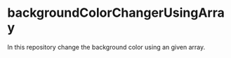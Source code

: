 # backgroundColorChangerUsingArray
In this repository change the background color using an given array.

